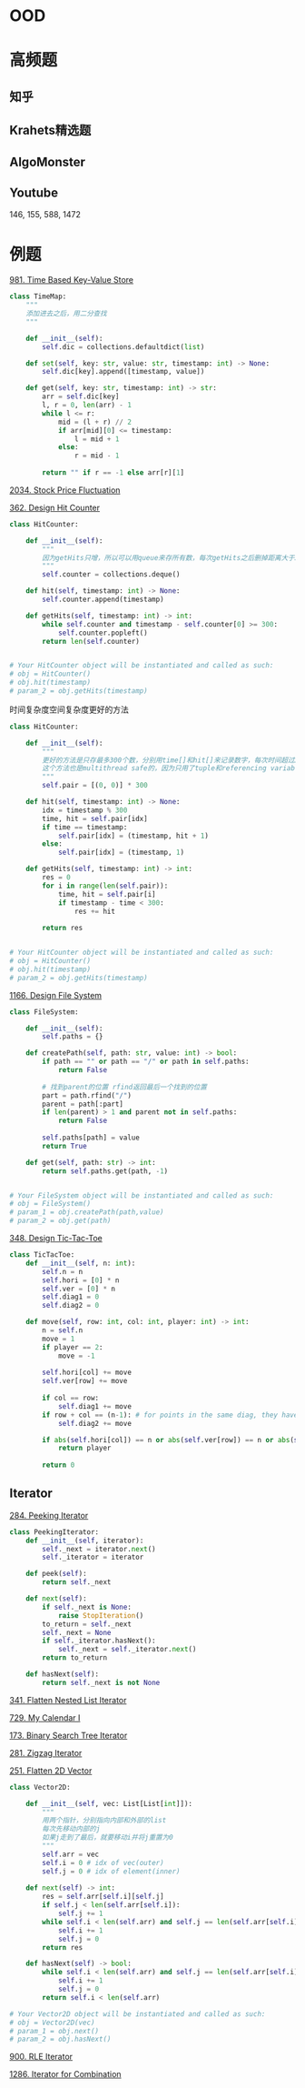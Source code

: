 # OOD

# 高频题

## 知乎

## Krahets精选题

## AlgoMonster

## Youtube

146, 155, 588, 1472

# 例题

[981. Time Based Key-Value Store](https://leetcode.com/problems/time-based-key-value-store/)

```py
class TimeMap:
    """
    添加进去之后，用二分查找
    """

    def __init__(self):
        self.dic = collections.defaultdict(list)

    def set(self, key: str, value: str, timestamp: int) -> None:
        self.dic[key].append([timestamp, value])

    def get(self, key: str, timestamp: int) -> str:
        arr = self.dic[key]
        l, r = 0, len(arr) - 1
        while l <= r:
            mid = (l + r) // 2
            if arr[mid][0] <= timestamp:
                l = mid + 1
            else:
                r = mid - 1
        
        return "" if r == -1 else arr[r][1]
```

[2034. Stock Price Fluctuation](https://leetcode.com/problems/stock-price-fluctuation/)

[362. Design Hit Counter](https://leetcode.com/problems/design-hit-counter/)

```py
class HitCounter:

    def __init__(self):
        """
        因为getHits只增，所以可以用queue来存所有数，每次getHits之后删掉距离大于300的数
        """
        self.counter = collections.deque()

    def hit(self, timestamp: int) -> None:
        self.counter.append(timestamp)        

    def getHits(self, timestamp: int) -> int:
        while self.counter and timestamp - self.counter[0] >= 300:
            self.counter.popleft()
        return len(self.counter)


# Your HitCounter object will be instantiated and called as such:
# obj = HitCounter()
# obj.hit(timestamp)
# param_2 = obj.getHits(timestamp)
```

时间复杂度空间复杂度更好的方法

```py
class HitCounter:

    def __init__(self):
        """
        更好的方法是只存最多300个数，分别用time[]和hit[]来记录数字，每次时间超过300，对应位置的hit就重置为1
        这个方法也是multithread safe的，因为只用了tuple和referencing variable
        """
        self.pair = [(0, 0)] * 300

    def hit(self, timestamp: int) -> None:
        idx = timestamp % 300
        time, hit = self.pair[idx]
        if time == timestamp:
            self.pair[idx] = (timestamp, hit + 1)
        else:
            self.pair[idx] = (timestamp, 1)

    def getHits(self, timestamp: int) -> int:
        res = 0
        for i in range(len(self.pair)):
            time, hit = self.pair[i]
            if timestamp - time < 300:
                res += hit
        
        return res


# Your HitCounter object will be instantiated and called as such:
# obj = HitCounter()
# obj.hit(timestamp)
# param_2 = obj.getHits(timestamp)
```

[1166. Design File System](https://leetcode.com/problems/design-file-system/)

```py
class FileSystem:

    def __init__(self):
        self.paths = {}

    def createPath(self, path: str, value: int) -> bool:
        if path == "" or path == "/" or path in self.paths:
            return False
        
        # 找到parent的位置 rfind返回最后一个找到的位置
        part = path.rfind("/")
        parent = path[:part]
        if len(parent) > 1 and parent not in self.paths:
            return False
        
        self.paths[path] = value
        return True

    def get(self, path: str) -> int:
        return self.paths.get(path, -1)


# Your FileSystem object will be instantiated and called as such:
# obj = FileSystem()
# param_1 = obj.createPath(path,value)
# param_2 = obj.get(path)
```

[348. Design Tic-Tac-Toe](https://leetcode.com/problems/design-tic-tac-toe/description/)

```py
class TicTacToe:
    def __init__(self, n: int):
        self.n = n
        self.hori = [0] * n
        self.ver = [0] * n
        self.diag1 = 0
        self.diag2 = 0

    def move(self, row: int, col: int, player: int) -> int:
        n = self.n
        move = 1
        if player == 2:
            move = -1
        
        self.hori[col] += move
        self.ver[row] += move
        
        if col == row:
            self.diag1 += move
        if row + col == (n-1): # for points in the same diag, they have the same (r + c)
            self.diag2 += move

        if abs(self.hori[col]) == n or abs(self.ver[row]) == n or abs(self.diag1) == n or abs(self.diag2) == n:
            return player
        
        return 0
```

## Iterator

[284. Peeking Iterator](https://leetcode.com/problems/peeking-iterator/)

```py
class PeekingIterator:
    def __init__(self, iterator):
        self._next = iterator.next()
        self._iterator = iterator

    def peek(self):
        return self._next

    def next(self):
        if self._next is None:
            raise StopIteration()
        to_return = self._next
        self._next = None
        if self._iterator.hasNext():
            self._next = self._iterator.next()
        return to_return

    def hasNext(self):
        return self._next is not None
```

[341. Flatten Nested List Iterator](https://leetcode.com/problems/flatten-nested-list-iterator/)

[729. My Calendar I](https://leetcode.com/problems/my-calendar-i/)

[173. Binary Search Tree Iterator](https://leetcode.com/problems/binary-search-tree-iterator/)

[281. Zigzag Iterator](https://leetcode.com/problems/zigzag-iterator/)

[251. Flatten 2D Vector](https://leetcode.com/problems/flatten-2d-vector/)

```py
class Vector2D:

    def __init__(self, vec: List[List[int]]):
        """
        用两个指针，分别指向内部和外部的list
        每次先移动内部的j
        如果j走到了最后，就要移动i并将j重置为0
        """
        self.arr = vec
        self.i = 0 # idx of vec(outer)
        self.j = 0 # idx of element(inner)
        
    def next(self) -> int:
        res = self.arr[self.i][self.j]
        if self.j < len(self.arr[self.i]):
            self.j += 1
        while self.i < len(self.arr) and self.j == len(self.arr[self.i]): # 注意不要越界
            self.i += 1
            self.j = 0
        return res

    def hasNext(self) -> bool:
        while self.i < len(self.arr) and self.j == len(self.arr[self.i]): # 移到满足条件的点
            self.i += 1
            self.j = 0
        return self.i < len(self.arr)

# Your Vector2D object will be instantiated and called as such:
# obj = Vector2D(vec)
# param_1 = obj.next()
# param_2 = obj.hasNext()
```

[900. RLE Iterator](https://leetcode.com/problems/rle-iterator/)

[1286. Iterator for Combination](https://leetcode.com/problems/iterator-for-combination/)
